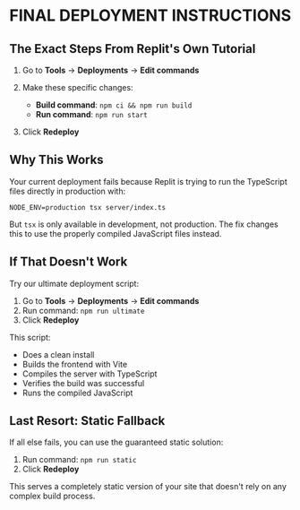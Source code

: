 # FINAL DEPLOYMENT INSTRUCTIONS

## The Exact Steps From Replit's Own Tutorial

1. Go to **Tools** → **Deployments** → **Edit commands**

2. Make these specific changes:
   - **Build command**: `npm ci && npm run build`
   - **Run command**: `npm run start`

3. Click **Redeploy**

## Why This Works

Your current deployment fails because Replit is trying to run the TypeScript files directly in production with:
```
NODE_ENV=production tsx server/index.ts
```

But `tsx` is only available in development, not production. The fix changes this to use the properly compiled JavaScript files instead.

## If That Doesn't Work

Try our ultimate deployment script:
1. Go to **Tools** → **Deployments** → **Edit commands**
2. Run command: `npm run ultimate`
3. Click **Redeploy**

This script:
- Does a clean install
- Builds the frontend with Vite
- Compiles the server with TypeScript
- Verifies the build was successful
- Runs the compiled JavaScript

## Last Resort: Static Fallback

If all else fails, you can use the guaranteed static solution:
1. Run command: `npm run static`
2. Click **Redeploy**

This serves a completely static version of your site that doesn't rely on any complex build process.